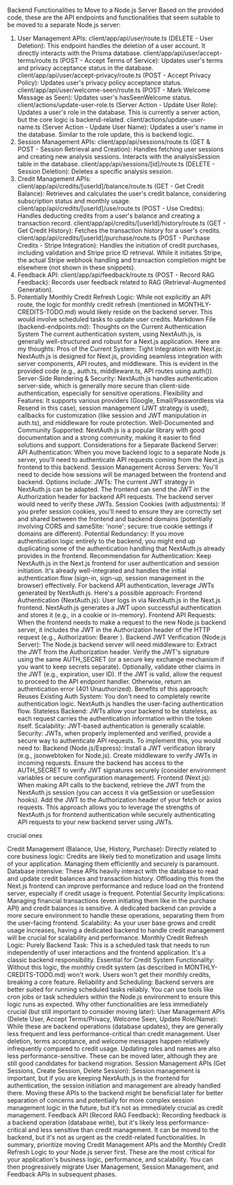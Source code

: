 Backend Functionalities to Move to a Node.js Server
Based on the provided code, these are the API endpoints and functionalities that seem suitable to be moved to a separate Node.js server:

1. User Management APIs:
   client/app/api/user/route.ts (DELETE - User Deletion):
   This endpoint handles the deletion of a user account. It directly interacts with the Prisma database.
   client/app/api/user/accept-terms/route.ts (POST - Accept Terms of Service):
   Updates user's terms and privacy acceptance status in the database.
   client/app/api/user/accept-privacy/route.ts (POST - Accept Privacy Policy):
   Updates user's privacy policy acceptance status.
   client/app/api/user/welcome-seen/route.ts (POST - Mark Welcome Message as Seen):
   Updates user's hasSeenWelcome status.
   client/actions/update-user-role.ts (Server Action - Update User Role):
   Updates a user's role in the database. This is currently a server action, but the core logic is backend-related.
   client/actions/update-user-name.ts (Server Action - Update User Name):
   Updates a user's name in the database. Similar to the role update, this is backend logic.
2. Session Management APIs:
   client/app/api/sessions/route.ts (GET & POST - Session Retrieval and Creation):
   Handles fetching user sessions and creating new analysis sessions. Interacts with the analysisSession table in the database.
   client/app/api/sessions/[id]/route.ts (DELETE - Session Deletion):
   Deletes a specific analysis session.
3. Credit Management APIs:
   client/app/api/credits/[userId]/balance/route.ts (GET - Get Credit Balance):
   Retrieves and calculates the user's credit balance, considering subscription status and monthly usage.
   client/app/api/credits/[userId]/use/route.ts (POST - Use Credits):
   Handles deducting credits from a user's balance and creating a transaction record.
   client/app/api/credits/[userId]/history/route.ts (GET - Get Credit History):
   Fetches the transaction history for a user's credits.
   client/app/api/credits/[userId]/purchase/route.ts (POST - Purchase Credits - Stripe Integration):
   Handles the initiation of credit purchases, including validation and Stripe price ID retrieval. While it initiates Stripe, the actual Stripe webhook handling and transaction completion might be elsewhere (not shown in these snippets).
4. Feedback API:
   client/app/api/feedback/route.ts (POST - Record RAG Feedback):
   Records user feedback related to RAG (Retrieval-Augmented Generation).
5. Potentially Monthly Credit Refresh Logic:
   While not explicitly an API route, the logic for monthly credit refresh (mentioned in MONTHLY-CREDITS-TODO.md) would likely reside on the backend server. This would involve scheduled tasks to update user credits.
   Markdown File (backend-endpoints.md):
   Thoughts on the Current Authentication System
   The current authentication system, using NextAuth.js, is generally well-structured and robust for a Next.js application. Here are my thoughts:
   Pros of the Current System:
   Tight Integration with Next.js: NextAuth.js is designed for Next.js, providing seamless integration with server components, API routes, and middleware. This is evident in the provided code (e.g., auth.ts, middleware.ts, API routes using auth()).
   Server-Side Rendering & Security: NextAuth.js handles authentication server-side, which is generally more secure than client-side authentication, especially for sensitive operations.
   Flexibility and Features: It supports various providers (Google, Email/Passwordless via Resend in this case), session management (JWT strategy is used), callbacks for customization (like session and JWT manipulation in auth.ts), and middleware for route protection.
   Well-Documented and Community Supported: NextAuth.js is a popular library with good documentation and a strong community, making it easier to find solutions and support.
   Considerations for a Separate Backend Server:
   API Authentication: When you move backend logic to a separate Node.js server, you'll need to authenticate API requests coming from the Next.js frontend to this backend.
   Session Management Across Servers: You'll need to decide how sessions will be managed between the frontend and backend. Options include:
   JWTs: The current JWT strategy in NextAuth.js can be adapted. The frontend can send the JWT in the Authorization header for backend API requests. The backend server would need to verify these JWTs.
   Session Cookies (with adjustments): If you prefer session cookies, you'll need to ensure they are correctly set and shared between the frontend and backend domains (potentially involving CORS and sameSite: 'none'; secure: true cookie settings if domains are different).
   Potential Redundancy: If you move authentication logic entirely to the backend, you might end up duplicating some of the authentication handling that NextAuth.js already provides in the frontend.
   Recommendation for Authentication:
   Keep NextAuth.js in the Next.js frontend for user authentication and session initiation. It's already well-integrated and handles the initial authentication flow (sign-in, sign-up, session management in the browser) effectively.
   For backend API authentication, leverage JWTs generated by NextAuth.js. Here's a possible approach:
   Frontend Authentication (NextAuth.js): User logs in via NextAuth.js in the Next.js frontend. NextAuth.js generates a JWT upon successful authentication and stores it (e.g., in a cookie or in-memory).
   Frontend API Requests: When the frontend needs to make a request to the new Node.js backend server, it includes the JWT in the Authorization header of the HTTP request (e.g., Authorization: Bearer <JWT>).
   Backend JWT Verification (Node.js Server): The Node.js backend server will need middleware to:
   Extract the JWT from the Authorization header.
   Verify the JWT's signature using the same AUTH_SECRET (or a secure key exchange mechanism if you want to keep secrets separate).
   Optionally, validate other claims in the JWT (e.g., expiration, user ID).
   If the JWT is valid, allow the request to proceed to the API endpoint handler. Otherwise, return an authentication error (401 Unauthorized).
   Benefits of this approach:
   Reuses Existing Auth System: You don't need to completely rewrite authentication logic. NextAuth.js handles the user-facing authentication flow.
   Stateless Backend: JWTs allow your backend to be stateless, as each request carries the authentication information within the token itself.
   Scalability: JWT-based authentication is generally scalable.
   Security: JWTs, when properly implemented and verified, provide a secure way to authenticate API requests.
   To implement this, you would need to:
   Backend (Node.js/Express):
   Install a JWT verification library (e.g., jsonwebtoken for Node.js).
   Create middleware to verify JWTs in incoming requests.
   Ensure the backend has access to the AUTH_SECRET to verify JWT signatures securely (consider environment variables or secure configuration management).
   Frontend (Next.js):
   When making API calls to the backend, retrieve the JWT from the NextAuth.js session (you can access it via getSession or useSession hooks).
   Add the JWT to the Authorization header of your fetch or axios requests.
   This approach allows you to leverage the strengths of NextAuth.js for frontend authentication while securely authenticating API requests to your new backend server using JWTs.

crucial ones

Credit Management (Balance, Use, History, Purchase):
Directly related to core business logic: Credits are likely tied to monetization and usage limits of your application. Managing them efficiently and securely is paramount.
Database intensive: These APIs heavily interact with the database to read and update credit balances and transaction history. Offloading this from the Next.js frontend can improve performance and reduce load on the frontend server, especially if credit usage is frequent.
Potential Security Implications: Managing financial transactions (even initiating them like in the purchase API) and credit balances is sensitive. A dedicated backend can provide a more secure environment to handle these operations, separating them from the user-facing frontend.
Scalability: As your user base grows and credit usage increases, having a dedicated backend to handle credit management will be crucial for scalability and performance.
Monthly Credit Refresh Logic:
Purely Backend Task: This is a scheduled task that needs to run independently of user interactions and the frontend application. It's a classic backend responsibility.
Essential for Credit System Functionality: Without this logic, the monthly credit system (as described in MONTHLY-CREDITS-TODO.md) won't work. Users won't get their monthly credits, breaking a core feature.
Reliability and Scheduling: Backend servers are better suited for running scheduled tasks reliably. You can use tools like cron jobs or task schedulers within the Node.js environment to ensure this logic runs as expected.
Why other functionalities are less immediately crucial (but still important to consider moving later):
User Management APIs (Delete User, Accept Terms/Privacy, Welcome Seen, Update Role/Name): While these are backend operations (database updates), they are generally less frequent and less performance-critical than credit management. User deletion, terms acceptance, and welcome messages happen relatively infrequently compared to credit usage. Updating roles and names are also less performance-sensitive. These can be moved later, although they are still good candidates for backend migration.
Session Management APIs (Get Sessions, Create Session, Delete Session): Session management is important, but if you are keeping NextAuth.js in the frontend for authentication, the session initiation and management are already handled there. Moving these APIs to the backend might be beneficial later for better separation of concerns and potentially for more complex session management logic in the future, but it's not as immediately crucial as credit management.
Feedback API (Record RAG Feedback): Recording feedback is a backend operation (database write), but it's likely less performance-critical and less sensitive than credit management. It can be moved to the backend, but it's not as urgent as the credit-related functionalities.
In summary, prioritize moving Credit Management APIs and the Monthly Credit Refresh Logic to your Node.js server first. These are the most critical for your application's business logic, performance, and scalability. You can then progressively migrate User Management, Session Management, and Feedback APIs in subsequent phases.
